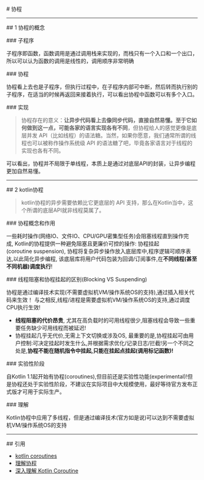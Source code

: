 # 协程

---
## 1 协程的概念

### 子程序

子程序即函数，函数调用是通过调用栈来实现的，而栈只有一个入口和一个出口，所以可以认为函数的调用是线性的，调用顺序非常明确

### 协程

协程看上去也是子程序，但执行过程中，在子程序内部可中断，然后转而执行别的子程序，在适当的时候再返回来接着执行，可以看出协程中函数可以有多个入口。

### 实现

>协程存在的意义：**让异步代码看上去像同步代码，直接自然易懂。至于它如何做到这一点，可能各家的语言实现各有不同**，但协程给人的感觉更像是底层并发 API（比如线程）的语法糖。当然，如果你愿意，我们通常所谓的线程也可以被称作操作系统级 API 的语法糖了吧，毕竟各家语言对于线程的实现也各有不同。

可以看出，协程并不局限于单线程，本质上是通过对底层API的封装，让异步编程更加自然易懂。

---
## 2 kotlin协程

>kotlin协程的异步需要依赖比它更底层的 API 支持，那么在Kotlin当中，这个所谓的底层API就非线程莫属了。

### 协程概念和作用

一些耗时操作(网络IO、文件IO、CPU/GPU密集型任务)会阻塞线程直到操作完成, Kotlin的协程提供一种避免阻塞且更廉价可控的操作: 协程挂起(coroutine suspension), 协程将复杂异步操作放入底层库中,程序逻辑可顺序表达,以此简化异步编程, 该底层库将用户代码包装为回调/订阅事件,在**不同线程(甚至不同机器)调度执行**!


### 线程阻塞和协程挂起的区别(Blocking VS Suspending)

协程是通过编译技术实现(不需要虚拟机VM/操作系统OS的支持),通过插入相关代码来生效！ 与之相反,线程/进程是需要虚拟机VM/操作系统OS的支持,通过调度CPU执行生效!

- **线程阻塞的代价昂贵**, 尤其在高负载时的可用线程很少,阻塞线程会导致一些重要任务缺少可用线程而被延迟!
- 协程挂起几乎无代价,无需上下文切换或涉及OS, 最重要的是,协程挂起可由用户控制:可决定挂起时发生什么,并根据需求优化/记录日志/拦截!另一个不同之处是,**协程不能在随机指令中挂起,只能在挂起点挂起(调用标记函数)!**

### 实验性阶段

自Kotlin 1.1起开始有协程(coroutines),但目前还是实验性功能(experimental)!但是协程还处于实验性阶段，不建议在实际项目中大规模使用，最好等待官方发布正式版才可用于实际生产。

### 理解

Kotlin协程中应用了多线程，但是通过编译技术(官方如是说)可以达到不需要虚拟机VM/操作系统OS的支持

---
## 引用

- [kotlin coroutines](https://www.kotlincn.net/docs/reference/coroutines.html)
- [理解协程](http://www.liaoxuefeng.com/wiki/001374738125095c955c1e6d8bb493182103fac9270762a000/0013868328689835ecd883d910145dfa8227b539725e5ed000)
- [深入理解 Kotlin Coroutine](http://www.kotliner.cn/2017/01/30/%E6%B7%B1%E5%85%A5%E7%90%86%E8%A7%A3%20Kotlin%20Coroutine/)